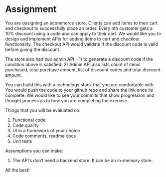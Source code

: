 # Assignment

You are designing an ecommerce store. Clients can add items to their cart and checkout to successfully place an order. Every nth customer gets a 10% discount using a code and can apply to their cart. We would like you to design and implement APIs for adding items to cart and checkout functionality. The checkout API would validate if the discount code is valid before giving the discount. 

The store also had two admin API – 1) to generate a discount code if the condition above is satisfied. 2) Admin API also lists count of items purchased, total purchase amount, list of discount codes and total discount amount. 

You can build this with a technology stack that you are comfortable with. You would push the code to your github repo and share the link once its complete. We would like to see your commits that show progression and thought process as to how you are completing the exercise. 

Things that you will be evaluated on:

1.	Functional code
2.	Code quality
3.	UI in a framework of your choice
4.	Code comments, readme docs
5.	Unit tests

Assumptions you can make:
1.	The API’s don’t need a backend store. It can be an in-memory store.

All the best!
